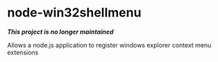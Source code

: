 # node-win32shellmenu

***This project is no longer maintained***

Allows a node.js application to register windows explorer context menu extensions
